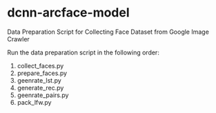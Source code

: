 # dcnn-arcface-model
Data Preparation Script for Collecting Face Dataset from Google Image Crawler

Run the data preparation script in the following order:

1. collect_faces.py
2. prepare_faces.py
3. geenrate_lst.py
4. generate_rec.py
5. geenrate_pairs.py
6. pack_lfw.py


